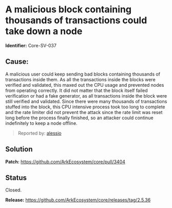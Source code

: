 # A malicious block containing thousands of transactions could take down a node

**Identifier:** Core-SV-037

## Cause: 
A malicious user could keep sending bad blocks containing thousands of transactions inside them. As all the transactions inside the blocks were verified and validated, this maxed out the CPU usage and prevented nodes from operating correctly. It did not matter that the block itself failed verification or had a fake generator, as all transactions inside the block were still verified and validated. Since there were many thousands of transactions stuffed into the block, this CPU intensive process took too long to complete and the rate limiter did not prevent the attack since the rate limit was reset long before the process finally finished, so an attacker could continue indefinitely to keep a node offline.

>Reported by: [alessio](https://github.com/alessiodf)

## Solution

**Patch:** https://github.com/ArkEcosystem/core/pull/3404

## Status
Closed.

**Release:** https://github.com/ArkEcosystem/core/releases/tag/2.5.36
